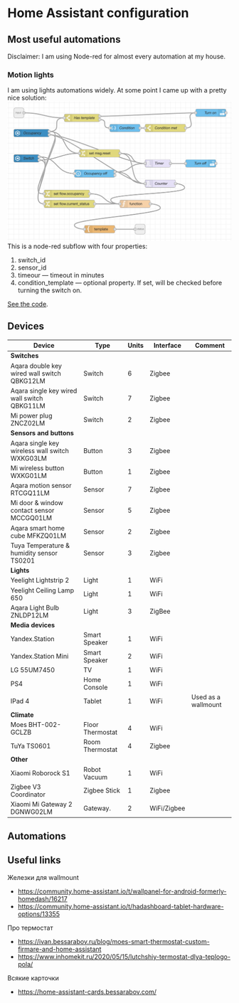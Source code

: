 # Home Assistant configuration

## Most useful automations
Disclaimer: I am using Node-red for almost every automation at my house.
### Motion lights
I am using lights automations widely. At some point I came up with a pretty nice solution:
![subflow](https://github.com/dmitry-korolev/hac/blob/master/screenshots/flow-motion-lights.png)
This is a node-red subflow with four properties: 
1. switch_id
1. sensor_id
1. timeour — timeout in minutes
1. condition_template — optional property. If set, will be checked before turning the switch on.

[See the code](https://flows.nodered.org/flow/22b6e96a2da78da87eda037b1a4f758c).


## Devices

| Device                                         | Type             | Units | Interface   | Comment             |
| ---------------------------------------------- | ---------------- | ----- | ----------- | ------------------- |
| **Switches**                                   |                  |       |             |                     |
| Aqara double key wired wall switch QBKG12LM    | Switch           | 6     | Zigbee      |                     |
| Aqara single key wired wall switch QBKG11LM    | Switch           | 7     | Zigbee      |                     |
| Mi power plug ZNCZ02LM                         | Switch           | 2     | Zigbee      |                     |
| **Sensors and buttons**                        |                  |       |             |                     |
| Aqara single key wireless wall switch WXKG03LM | Button           | 3     | Zigbee      |                     |
| Mi wireless button WXKG01LM                    | Button           | 1     | Zigbee      |                     |
| Aqara motion sensor RTCGQ11LM                  | Sensor           | 7     | Zigbee      |                     |
| Mi door & window contact sensor MCCGQ01LM      | Sensor           | 5     | Zigbee      |                     |
| Aqara smart home cube MFKZQ01LM                | Sensor           | 2     | Zigbee      |                     |
| Tuya Temperature & humidity sensor TS0201      | Sensor           | 3     | Zigbee      |                     |
| **Lights**                                     |                  |       |             |                     |
| Yeelight Lightstrip 2                          | Light            | 1     | WiFi        |                     |
| Yeelight Ceiling Lamp 650                      | Light            | 1     | WiFi        |                     |
| Aqara Light Bulb ZNLDP12LM                     | Light            | 3     | ZigBee      |                     |
| **Media devices**                              |                  |       |             |                     |
| Yandex.Station                                 | Smart Speaker    | 1     | WiFi        |                     |
| Yandex.Station Mini                            | Smart Speaker    | 2     | WiFi        |                     |
| LG 55UM7450                                    | TV               | 1     | WiFi        |                     |
| PS4                                            | Home Console     | 1     | WiFi        |                     |
| IPad 4                                         | Tablet           | 1     | WiFi        | Used as a wallmount |
| **Climate**                                    |                  |       |             |                     |
| Moes BHT-002-GCLZB                             | Floor Thermostat | 4     | WiFi        |                     |
| TuYa TS0601                                    | Room Thermostat  | 4     | Zigbee      |                     |
| **Other**                                      |                  |       |             |                     |
| Xiaomi Roborock S1                             | Robot Vacuum     | 1     | WiFi        |                     |
| Zigbee V3 Coordinator                          | Zigbee Stick     | 1     | Zigbee      |                     |
| Xiaomi Mi Gateway 2 DGNWG02LM                  | Gateway.         | 2     | WiFi/Zigbee |                     |

## Automations

## Useful links
Железки для wallmount
* https://community.home-assistant.io/t/wallpanel-for-android-formerly-homedash/16217
* https://community.home-assistant.io/t/hadashboard-tablet-hardware-options/13355

Про термостат
* https://ivan.bessarabov.ru/blog/moes-smart-thermostat-custom-firmare-and-home-assistant
* https://www.inhomekit.ru/2020/05/15/lutchshiy-termostat-dlya-teplogo-pola/

Всякие карточки
* https://home-assistant-cards.bessarabov.com/
